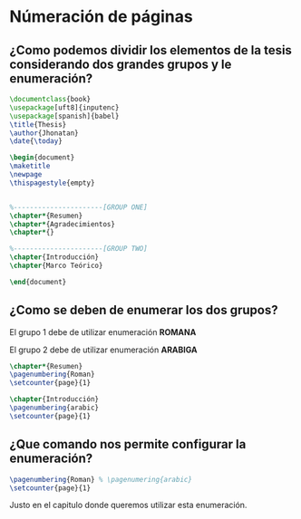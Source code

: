 # Númeración de páginas

## ¿Como podemos dividir los elementos de la tesis considerando dos grandes grupos y le enumeración?

```latex
\documentclass{book}
\usepackage[uft8]{inputenc}
\usepackage[spanish]{babel}
\title{Thesis}
\author{Jhonatan}
\date{\today}

\begin{document}
\maketitle
\newpage
\thispagestyle{empty}


%----------------------[GROUP ONE]
\chapter*{Resumen}
\chapter*{Agradecimientos}
\chapter*{}

%----------------------[GROUP TWO]
\chapter{Introducción}
\chapter{Marco Teórico}

\end{document}
```

## ¿Como se deben de enumerar los dos grupos?

El grupo 1 debe de utilizar enumeración __ROMANA__

El grupo 2 debe de utilizar enumeración __ARABIGA__

```latex
\chapter*{Resumen}
\pagenumbering{Roman}
\setcounter{page}{1}

\chapter{Introducción}
\pagenumbering{arabic}
\setcounter{page}{1}
```

## ¿Que comando nos permite configurar la enumeración?

```latex
\pagenumbering{Roman} % \pagenumering{arabic}
\setcounter{page}{1}
```

Justo en el capitulo donde queremos utilizar esta enumeración.